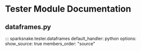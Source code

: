 # Tester Module Documentation

## dataframes.py

::: sparksnake.tester.dataframes
    default_handler: python
    options:
        show_source: true
        members_order: "source"
